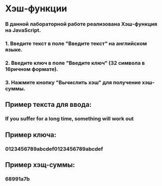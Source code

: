 <h1>Хэш-функции</h1>
<h3>В данной лабораторной работе реализована Хэш-функция на JavaScript.</h3>

<h3>1. Введите текст в поле "Введите текст" на английском языке.</h3>
<h3>2. Введите ключ в поле "Введите ключ" (32 символа в 16ричном формате).</h3>
<h3>3. Нажмите кнопку "Вычислить хэш" для получение хэш-суммы.</h3>

<h2>Пример текста для ввода:</h2>
<h3>If you suffer for a long time, something will work out</h3>

<h2>Пример ключа:</h2>
<h3>0123456789abcdef0123456789abcdef</h3>

<h2>Пример хэщ-суммы:</h2>
<h3>68991a7b</h3>
